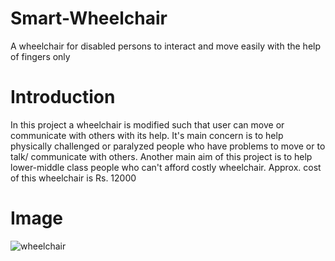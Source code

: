 # Smart-Wheelchair
A wheelchair for disabled persons to interact and move easily with the help of fingers only

# Introduction
In this project a wheelchair is modified such that user can move or communicate with others with its help. It's main concern is to help physically challenged or paralyzed people who have problems to move or to talk/ communicate with others. Another main aim of this project is to help lower-middle class people who can't afford costly wheelchair. Approx. cost of this wheelchair is Rs. 12000

# Image
![wheelchair](https://user-images.githubusercontent.com/33876789/40324635-b91f63ee-5d56-11e8-8295-1e577893a96c.png)
